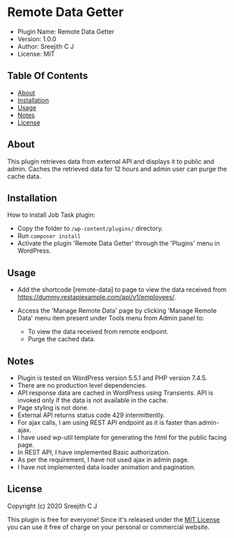 # Remote Data Getter

* Plugin Name: Remote Data Getter
* Version:     1.0.0
* Author:      Sreejith C J
* License:     MIT

## Table Of Contents

* [About](#about)
* [Installation](#installation)
* [Usage](#usage)
* [Notes](#notes)
* [License](#license)

## About

This plugin retrieves data from external API and displays it to public and admin. Caches the retrieved data for 12 hours and admin user can purge the cache data.

## Installation

How to install Job Task plugin:

* Copy the folder to `/wp-content/plugins/` directory.
* Run `composer install`
* Activate the plugin 'Remote Data Getter' through the 'Plugins' menu in WordPress.

## Usage

* Add the shortcode [remote-data] to page to view the data received from https://dummy.restapiexample.com/api/v1/employees/. 

* Access the 'Manage Remote Data' page by clicking 'Manage Remote Data' menu item present under Tools menu from Admin panel to: 
    * To view the data received from remote endpoint.
    * Purge the cached data.

## Notes

* Plugin is tested on WordPress version 5.5.1 and PHP version 7.4.5.
* There are no production level dependencies.
* API response data are cached in WordPress using Transients. API is invoked only if the data is not available in the cache.
* Page styling is not done.
* External API returns status code 429 intermittently.
* For ajax calls, I am using REST API endpoint as it is faster than admin-ajax. 
* I have used wp-util template for generating the html for the public facing page.
* In REST API, I have implemented Basic authorization.
* As per the requirement, I have not used ajax in admin page.
* I have not implemented data loader animation and pagination.

## License

Copyright (c) 2020 Sreejith C J

This plugin is free for everyone! Since it's released under the [MIT License](LICENSE) you can use it free of charge on your personal or commercial website.